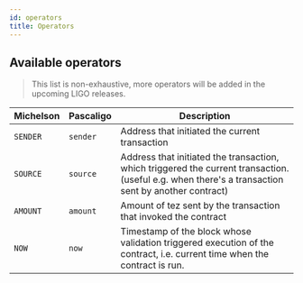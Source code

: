 ```yaml
---
id: operators
title: Operators
---
```


## Available operators

> This list is non-exhaustive, more operators will be added in the upcoming LIGO releases.

|Michelson   	|Pascaligo   	|Description |
|---	|---	|---	|
| `SENDER` | `sender` | Address that initiated the current transaction
| `SOURCE` | `source` | Address that initiated the transaction, which triggered the current transaction. (useful e.g. when there's a transaction sent by another contract)
| `AMOUNT` | `amount` | Amount of tez sent by the transaction that invoked the contract
| `NOW`    | `now`    | Timestamp of the block whose validation triggered execution of the contract, i.e. current time when the contract is run.
